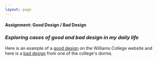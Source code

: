 ```yaml
---
layout: page
---
```

#### Assignment: Good Design / Bad Design
### _Exploring cases of good and bad design in my daily life_
Here is an example of a [good design](gooddesign.md) on the Williams College website and here is a [bad design](baddesign.md) from one of the college's dorms. 
